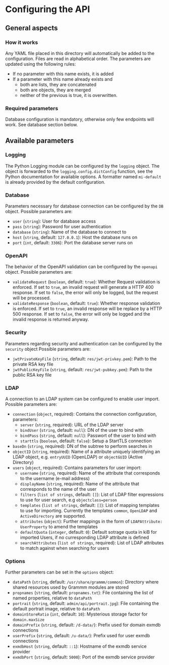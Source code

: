 # Configuring the API #
## General aspects ##
### How it works ###
Any YAML file placed in this directory will automatically be added to the configuration.
Files are read in alphabetical order. The parameters are updated using the following rules:
- If no parameter with this name exists, it is added
- If a parameter with this name already exists and
    - both are lists, they are concatenated
    - both are objects, they are merged
    - neither of the previous is true, it is overwritten.

### Required parameters ###

Database configuration is mandatory, otherwise only few endpoints will work. See database section below.

## Available parameters ##
### Logging ###
The Python Logging module can be configured by the `logging` object. The object is forwarded to the `logging.config.dictConfig` function, see the Python documentation for available options.
A formatter named `mi-default` is already provided by the default configuration.

### Database ###
Parameters necessary for database connection can be configured by the `DB` object.
Possible parameters are:
- `user` (`string`): User for database access
- `pass` (`string`): Password for user authentication
- `database` (`string`): Name of the database to connect to
- `host` (`string`, default: `127.0.0.1`): Host the database runs on
- `port` (`int`, default: `3306`): Port the database server runs on

### OpenAPI ###
The behavior of the OpenAPI validation can be configured by the `openapi` object.
Possible parameters are:
- `validateRequest` (`boolean`, default: `true`): Whether Request vaildation is enforced. If set to `true`, an invalid request will generate a HTTP 400 response. If set to `false`, the error will only be logged, but the request will be processed.
- `validateResponse` (`boolean`, default: `true`): Whether response validation is enforced. If set to `true`, an invalid response will be replace by a HTTP 500 response. If set to `false`, the error will only be logged and the invalid response is returned anyway.

### Security ###
Parameters regarding security and authentication can be configured by the `security` object
Possible parameters are:
- `jwtPrivateKeyFile` (`string`, default: `res/jwt-privkey.pem`): Path to the private RSA key file
- `jwtPublicKeyFile` (`string`, default: `res/jwt-pubkey.pem`): Path to the public RSA key file

### LDAP ###
A connection to an LDAP system can be configured to enable user import.
Possible parameters are:
- `connection` (`object`, required): Contains the connection configuration, parameters:
    + `server` (`string`, required): URL of the LDAP server
    + `bindUser` (`string`, default: `null`): DN of the user to bind with
    + `bindPass` (`string`, default: `null`): Passwort of the user to bind with
    + `starttls` (`boolean`, default: `false`): Setup a StartTLS connection
- `baseDn` (`string`, required): DN of the subtree to perform searches in
- `objectID` (`string`, required): Name of a attribute uniquely identifying an LDAP object, e.g. `entryUUID` (OpenLDAP) or `objectGUID` (Active Directory)
- `users` (`object`, required): Contains parameters for user import:
    + `username` (`string`, required): Name of the attribute that corresponds to the username (e-mail address)
    + `displayName` (`string`, required): Name of the attribute that corresponds to the name of the user
    + `filters` (`list of strings`, default: `[]`): List of LDAP filter expressions to use for user search, e.g `objectclass=person`
    + `templates` (`list of strings`, default: `[]`): List of mapping templates to use for importing. Currently the templates `common`, `OpenLDAP` and `ActiveDirectory` are supported.
    + `attributes` (`object`): Further mappings in the form of `LDAPAttribute: UserProperty` to amend the templates
    + `defaultQuota` (`integer`, default: `0`): Default sotrage quota in kiB for imported Users, if no curresponding LDAP attribute is defined
    + `searchAttributes` (`list of strings`, required): List of LDAP attributes to match against when searching for users

### Options ###
Further parameters can be set in the `options` object:
- `dataPath` (`string`, default: `/usr/share/grammm/common`): Directory where shared resources used by Grammm modules are stored
- `propnames` (`string`, default: `propnames.txt`): File containing the list of named properties, relative to `dataPath`
- `portrait` (`string`, default: `admin/api/portrait.jpg`): File containing the default portrait image, relative to `dataPath`
- `domainStoreRatio` (`int`, default: `10`): Mysterious storage factor for `domain.maxSize`
- `domainPrefix` (`string`, default: `/d-data/`): Prefix used for domain exmdb connections
- `userPrefix` (`string`, default: `/u-data/`): Prefix used for user exmdb connections
- `exmdbHost` (`string`, default: `::1`): Hostname of the exmdb service provider
- `exmdbPort` (`string`, default: `5000`): Port of the exmdb service provider
